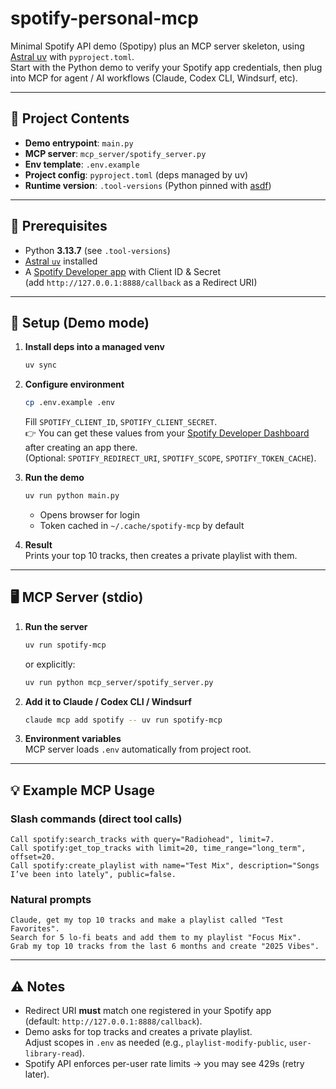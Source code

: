 # spotify-personal-mcp

Minimal Spotify API demo (Spotipy) plus an MCP server skeleton, using [Astral uv](https://docs.astral.sh/uv) with `pyproject.toml`.  
Start with the Python demo to verify your Spotify app credentials, then plug into MCP for agent / AI workflows (Claude, Codex CLI, Windsurf, etc).

---

## 📂 Project Contents
- **Demo entrypoint**: `main.py`
- **MCP server**: `mcp_server/spotify_server.py`
- **Env template**: `.env.example`
- **Project config**: `pyproject.toml` (deps managed by uv)
- **Runtime version**: `.tool-versions` (Python pinned with [asdf](https://asdf-vm.com))

---

## 🔧 Prerequisites
- Python **3.13.7** (see `.tool-versions`)
- [Astral `uv`](https://docs.astral.sh/uv/getting-started/installation) installed
- A [Spotify Developer app](https://developer.spotify.com/dashboard/applications) with Client ID & Secret  
  (add `http://127.0.0.1:8888/callback` as a Redirect URI)

---

## 🚀 Setup (Demo mode)

1. **Install deps into a managed venv**
   ```bash
   uv sync
   ```

2. **Configure environment**
   ```bash
   cp .env.example .env
   ```
   Fill `SPOTIFY_CLIENT_ID`, `SPOTIFY_CLIENT_SECRET`.  
   👉 You can get these values from your [Spotify Developer Dashboard](https://developer.spotify.com/dashboard/applications) after creating an app there.  
   (Optional: `SPOTIFY_REDIRECT_URI`, `SPOTIFY_SCOPE`, `SPOTIFY_TOKEN_CACHE`).

3. **Run the demo**
   ```bash
   uv run python main.py
   ```
   - Opens browser for login  
   - Token cached in `~/.cache/spotify-mcp` by default

4. **Result**  
   Prints your top 10 tracks, then creates a private playlist with them.

---

## 🖥 MCP Server (stdio)

1. **Run the server**
   ```bash
   uv run spotify-mcp
   ```
   or explicitly:
   ```bash
   uv run python mcp_server/spotify_server.py
   ```

2. **Add it to Claude / Codex CLI / Windsurf**
   ```bash
   claude mcp add spotify -- uv run spotify-mcp
   ```

3. **Environment variables**  
   MCP server loads `.env` automatically from project root.

---

## 💡 Example MCP Usage

### Slash commands (direct tool calls)
```text
Call spotify:search_tracks with query="Radiohead", limit=7.
Call spotify:get_top_tracks with limit=20, time_range="long_term", offset=20.
Call spotify:create_playlist with name="Test Mix", description="Songs I’ve been into lately", public=false.
```

### Natural prompts
```text
Claude, get my top 10 tracks and make a playlist called "Test Favorites".
Search for 5 lo-fi beats and add them to my playlist "Focus Mix".
Grab my top 10 tracks from the last 6 months and create "2025 Vibes".
```

---

## ⚠️ Notes
- Redirect URI **must** match one registered in your Spotify app  
  (default: `http://127.0.0.1:8888/callback`).
- Demo asks for top tracks and creates a private playlist.  
  Adjust scopes in `.env` as needed (e.g., `playlist-modify-public`, `user-library-read`).
- Spotify API enforces per-user rate limits → you may see 429s (retry later).